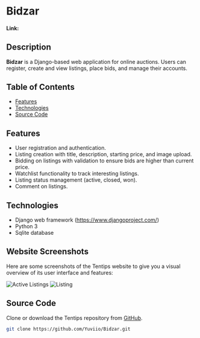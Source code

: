 # Bidzar
#### Link: 

## Description

**Bidzar** is a Django-based web application for online auctions. Users can register, create and view listings, place bids, and manage their accounts.

## Table of Contents

- [Features](#features)
- [Technologies](#technologies)
- [Source Code](#source-code)

## Features

- User registration and authentication.
- Listing creation with title, description, starting price, and image upload.
- Bidding on listings with validation to ensure bids are higher than current price.
- Watchlist functionality to track interesting listings.
- Listing status management (active, closed, won).
- Comment on listings.

## Technologies
- Django web framework (https://www.djangoproject.com/)
- Python 3
- Sqlite database

## Website Screenshots

Here are some screenshots of the Tentips website to give you a visual overview of its user interface and features:

![Active Listings](https://github.com/Yuviio/Bidzar/assets/169070018/b47bac28-7381-45a1-83a1-3c68ed81ba24)
![Listing](https://github.com/Yuviio/Bidzar/assets/169070018/879fb350-3e05-4da6-bbf7-d125a298be4a)

## Source Code

 Clone or download the Tentips repository from [GitHub](https://github.com/Yuviio/Bidzar.git).

   ```bash
   git clone https://github.com/Yuviio/Bidzar.git
